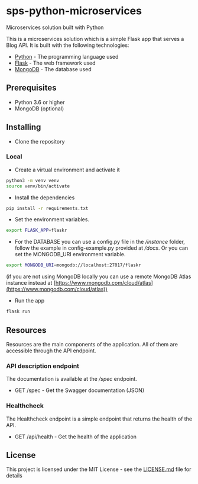 # sps-python-microservices

Microservices solution built with Python

This is a microservices solution which is a simple Flask app that serves a Blog API. It is built with the following technologies:

- [Python](https://www.python.org/) - The programming language used
- [Flask](http://flask.pocoo.org/) - The web framework used
- [MongoDB](https://www.mongodb.com/) - The database used

## Prerequisites

- Python 3.6 or higher
- MongoDB (optional)

## Installing

- Clone the repository

### Local

- Create a virtual environment and activate it

```bash
python3 -m venv venv
source venv/bin/activate
```

- Install the dependencies

```bash
pip install -r requirements.txt
```

- Set the environment variables.

```bash
export FLASK_APP=flaskr
```

- For the DATABASE you can use a config.py file in the */instance* folder, follow the example in config-example.py provided at */docs*. Or you can set the MONGODB_URI environment variable.

```bash
export MONGODB_URI=mongodb://localhost:27017/flaskr
```

(if you are not using MongoDB locally you can use a remote MongoDB Atlas instance instead at [https://www.mongodb.com/cloud/atlas](https://www.mongodb.com/cloud/atlas))

- Run the app

```bash
flask run
```

## Resources

Resources are the main components of the application. All of them are accessible through the API endpoint.

### API description endpoint

The documentation is available at the */spec* endpoint.

- GET /spec - Get the Swagger documentation (JSON)

### Healthcheck

The Healthcheck endpoint is a simple endpoint that returns the health of the API.

- GET /api/health - Get the health of the application

## License

This project is licensed under the MIT License - see the [LICENSE.md](LICENSE.md) file for details
